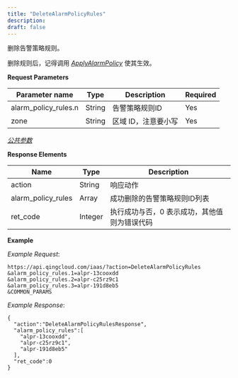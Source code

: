 ```yaml
---
title: "DeleteAlarmPolicyRules"
description: 
draft: false
---
```


删除告警策略规则。

删除规则后，记得调用 [_ApplyAlarmPolicy_](apply_alarm_policy.html#api-apply-alarm-policy) 使其生效。

**Request Parameters**

| Parameter name | Type | Description | Required |
| --- | --- | --- | --- |
| alarm_policy_rules.n | String | 告警策略规则ID | Yes |
| zone | String | 区域 ID，注意要小写 | Yes |

[_公共参数_](../../../parameters/)

**Response Elements**

| Name | Type | Description |
| --- | --- | --- |
| action | String | 响应动作 |
| alarm_policy_rules | Array | 成功删除的告警策略规则ID列表 |
| ret_code | Integer | 执行成功与否，0 表示成功，其他值则为错误代码 |

**Example**

_Example Request_:

```
https://api.qingcloud.com/iaas/?action=DeleteAlarmPolicyRules
&alarm_policy_rules.1=alpr-13cooxdd
&alarm_policy_rules.2=alpr-c25rz9c1
&alarm_policy_rules.3=alpr-191d8eb5
&COMMON_PARAMS
```

_Example Response_:

```
{
  "action":"DeleteAlarmPolicyRulesResponse",
  "alarm_policy_rules":[
    "alpr-13cooxdd",
    "alpr-c25rz9c1",
    "alpr-191d8eb5"
  ],
  "ret_code":0
}
```
